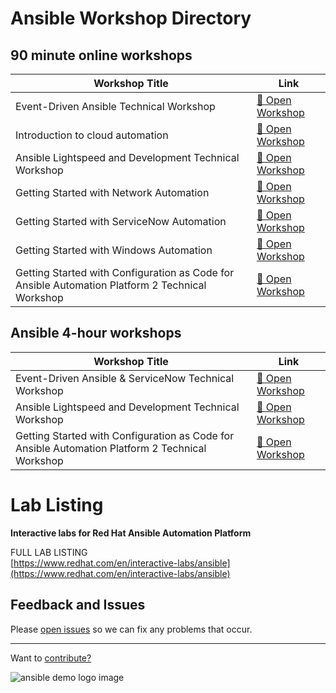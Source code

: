 <h1>Ansible Workshop Directory</h1>

<!-- <div id="sean">
    <a href="{{ site.baseurl }}/webpages/cisco-live-2024" class="cisco-link">
        <div class="cisco-image-container"></div>
        Click for Cisco Live 2024 workshops!
    </a>
    <br>
</div> -->


## 90 minute online workshops

<table class="table-clickable">
    <thead>
        <tr>
            <th>Workshop Title</th>
            <th>Link</th>
        </tr>
    </thead>
    <tbody>
        <tr data-href="./webpages/eda.md">
            <td>Event-Driven Ansible Technical Workshop</td>
            <td><a href="./webpages/eda">🔬 Open Workshop</a></td>
        </tr>
        <tr data-href="./webpages/ansible-cloud-lab.md">
            <td>Introduction to cloud automation</td>
            <td><a href="./webpages/ansible-cloud-lab">🔬 Open Workshop</a></td>
        </tr>
        <tr data-href="./webpages/lightspeed.md">
            <td>Ansible Lightspeed and Development Technical Workshop</td>
            <td><a href="./webpages/lightspeed">🔬 Open Workshop</a></td>
        </tr>
        <tr data-href="./webpages/network.md">
            <td>Getting Started with Network Automation</td>
            <td><a href="./webpages/network">🔬 Open Workshop</a></td>
        </tr>
        <tr data-href="./webpages/servicenow.md">
            <td>Getting Started with ServiceNow Automation</td>
            <td><a href="./webpages/servicenow">🔬 Open Workshop</a></td>
        </tr>
        <tr data-href="./webpages/windows.md">
            <td>Getting Started with Windows Automation</td>
            <td><a href="./webpages/windows">🔬 Open Workshop</a></td>
        </tr>
        <tr data-href="./webpages/aapcasc.md">
            <td>Getting Started with Configuration as Code for Ansible Automation Platform 2 Technical Workshop</td>
            <td><a href="./webpages/aapcasc">🔬 Open Workshop</a></td>
        </tr>
    </tbody>
</table>

## Ansible 4-hour workshops

<table class="table-clickable">
    <thead>
        <tr>
            <th>Workshop Title</th>
            <th>Link</th>
        </tr>
    </thead>
    <tbody>
        <tr data-href="./webpages/eda-4.md">
            <td>Event-Driven Ansible & ServiceNow Technical Workshop </td>
            <td><a href="./webpages/eda-4">🔬 Open Workshop</a></td>
        </tr>
        <tr data-href="./webpages/lightspeed-4.md">
            <td>Ansible Lightspeed and Development Technical Workshop</td>
            <td><a href="./webpages/lightspeed-4">🔬 Open Workshop</a></td>
        </tr>
        <tr data-href="./webpages/aapcasc-4.md">
            <td>Getting Started with Configuration as Code for Ansible Automation Platform 2 Technical Workshop</td>
            <td><a href="./webpages/aapcasc-4">🔬 Open Workshop</a></td>
        </tr>
    </tbody>
</table>

# Lab Listing

**Interactive labs for Red Hat Ansible Automation Platform**

FULL LAB LISTING
<br>
[https://www.redhat.com/en/interactive-labs/ansible](https://www.redhat.com/en/interactive-labs/ansible)

## Feedback and Issues

Please [open issues](https://github.com/ansible/instruqt/issues/new) so we can fix any problems that occur.




<hr>

Want to [contribute?](docs/contribute)

![ansible demo logo image](assets/ansible-demo.png)
